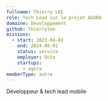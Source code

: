 ```yaml
---
fullname: Thierry LEE
role: Tech Lead sur le projet AGORA
domaine: Développement
github: thierrylee
missions:
  - start: 2023-04-03
    end: 2024-06-01
    status: service
    employer: Octo
    startups:
      - agora
memberType: autre
---
```

Développeur & tech lead mobile